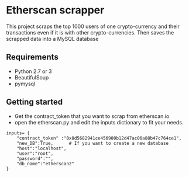 # Etherscan scrapper
This project scraps the top 1000 users of one crypto-currency and their transactions even if it is with other crypto-currencies. Then saves the scrapped data into a MySQL database

## Requirements 
* Python 2.7 or 3
* BeautifulSoup
* pymysql   

## Getting started
* Get the contract_token that you want to scrap from etherscan.io
* open the etherscan.py and edit the inputs dictionary to fit your needs.
```   
inputs= {
    "contract_token" :"0x8d5682941ce456900b12d47ac06a88b47c764ce1",
    "new_DB":True, 		# If you want to create a new database
    "host":"localhost",
    "user":"root",
    "password":"",
    "db_name":"etherscan2"  
}
```
